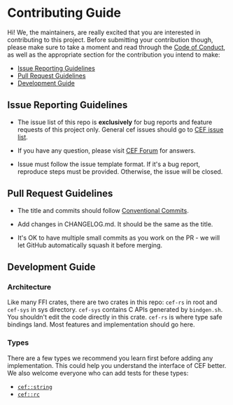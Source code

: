 # Contributing Guide

Hi! We, the maintainers, are really excited that you are interested in contributing to this project. Before submitting your contribution though, please make sure to take a moment and read through the [Code of Conduct](CODE_OF_CONDUCT.md), as well as the appropriate section for the contribution you intend to make:

- [Issue Reporting Guidelines](#issue-reporting-guidelines)
- [Pull Request Guidelines](#pull-request-guidelines)
- [Development Guide](#development-guide)

## Issue Reporting Guidelines

- The issue list of this repo is **exclusively** for bug reports and feature requests of this project only. General cef issues should go to [CEF issue list](https://github.com/chromiumembedded/cef/issues).

- If you have any question, please visit [CEF Forum](https://magpcss.org/ceforum/index.php) for answers.

- Issue must follow the issue template format. If it's a bug report, reproduce steps must be provided. Otherwise, the issue will be closed.

## Pull Request Guidelines

- The title and commits should follow [Conventional Commits](https://www.conventionalcommits.org/en/v1.0.0-beta.4/).

- Add changes in CHANGELOG.md. It should be the same as the title.

- It's OK to have multiple small commits as you work on the PR - we will let GitHub automatically squash it before merging.

## Development Guide

### Architecture

Like many FFI crates, there are two crates in this repo: `cef-rs` in root and `cef-sys` in sys directory. `cef-sys` contains C APIs generated by `bindgen.sh`. You shouldn't edit the code directly in this crate. `cef-rs` is where type safe bindings land. Most features and implementation should go here.

### Types

There are a few types we recommend you learn first before adding any implementation. This could help you understand the interface of CEF better. We also welcome everyone who can add tests for these types:

- [`cef::string`](https://docs.rs/cef/latest/cef/rc/index.html)
- [`cef::rc`](https://docs.rs/cef/latest/cef/string/index.html)

